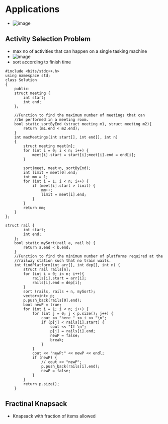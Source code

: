 # Applications
- ![image](https://user-images.githubusercontent.com/69719072/165796066-618a15c6-c8b8-4e8e-9c44-decd70c28e32.png)
## Activity Selection Problem
- max no of activities that can happen on a single tasking machine
- ![image](https://user-images.githubusercontent.com/69719072/165805127-2fca34a1-9b84-42cd-ac05-2d666933bc64.png)
- sort according to finish time
```
#include <bits/stdc++.h>
using namespace std;
class Solution
{
    public:
    struct meeting {
        int start;
        int end;
    };
    
    //Function to find the maximum number of meetings that can
    //be performed in a meeting room.
    bool static sortByEnd (struct meeting m1, struct meeting m2){
        return (m1.end < m2.end);
    }
    int maxMeetings(int start[], int end[], int n)
    {
        struct meeting meet[n];
        for (int i = 0; i < n; i++) {
            meet[i].start = start[i];meet[i].end = end[i];
        }
        
        sort(meet, meet+n, sortByEnd);
        int limit = meet[0].end;
        int mm = 1;
        for (int i = 1; i < n; i++) {
            if (meet[i].start > limit) {
                mm++;
                limit = meet[i].end;
            }
        }
        return mm;
    }
};
```
```
struct rail {
        int start;
        int end;
    };
    bool static mySort(rail a, rail b) {
        return a.end < b.end;
    }
    //Function to find the minimum number of platforms required at the
    //railway station such that no train waits.
    int findPlatform(int arr[], int dep[], int n) {
        struct rail rails[n];
        for (int i = 0; i< n; i++){
            rails[i].start = arr[i];
            rails[i].end = dep[i];
        }
        sort (rails, rails + n, mySort);
        vector<int> p;
        p.push_back(rails[0].end);
        bool newP = true;
        for (int i = 1; i < n; i++) {
            for (int j = 0; j < p.size(); j++) {
                cout << "here " << i << "\n";
                if (p[j] < rails[i].start) {
                    cout << "If \n";
                    p[j] = rails[i].end;
                    newP = false;
                    break;
                }
            }
            cout << "newP:" << newP << endl;
            if (newP) {
                // cout << "newP";
                p.push_back(rails[i].end);
                newP = false;
            }
        }
        return p.size();
    }
```
## Fractinal Knapsack
- Knapsack with fraction of items allowed
```

```
